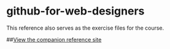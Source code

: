 # github-for-web-designers
 
 This reference also serves as the exercise files for the course.
 
 ##[View the companion reference site](https://bmlbml.github.io/github-for-web-designers/)

